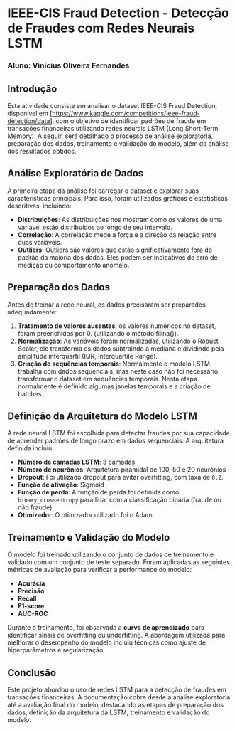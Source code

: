 # IEEE-CIS Fraud Detection - Detecção de Fraudes com Redes Neurais LSTM
### Aluno: Vinícius Oliveira Fernandes

## Introdução

Esta atividade consiste em analisar o dataset IEEE-CIS Fraud Detection, disponível em [https://www.kaggle.com/competitions/ieee-fraud-detection/data], com o objetivo de identificar padrões de fraude em transações financeiras utilizando redes neurais LSTM (Long Short-Term Memory). A seguir, será detalhado o processo de análise exploratória, preparação dos dados, treinamento e validação do modelo, além da análise dos resultados obtidos.

## Análise Exploratória de Dados

A primeira etapa da análise foi carregar o dataset e explorar suas características principais. Para isso, foram utilizados gráficos e estatísticas descritivas, incluindo:

- **Distribuições**: As distribuições nos mostram como os valores de uma variável estão distribuídos ao longo de seu intervalo. 
- **Correlação**: A correlação mede a força e a direção da relação entre duas variáveis.
- **Outliers**: Outliers são valores que estão significativamente fora do padrão da maioria dos dados. Eles podem ser indicativos de erro de medição ou comportamento anômalo.

## Preparação dos Dados

Antes de treinar a rede neural, os dados precisaram ser preparados adequadamente:

1. **Tratamento de valores ausentes**: os valores numéricos no dataset, foram preenchidos por 0. (utilizando o método fillna()).
2. **Normalização**: As variáveis foram normalizadas, utilizando o Robust Scaler, ele transforma os dados subtraindo a mediana e dividindo pela amplitude interquartil (IQR, Interquartile Range).
3. **Criação de sequências temporais**: Normalmente o modelo LSTM trabalha com dados sequenciais, mas neste caso não foi necessário transformar o dataset em sequências temporais. Nesta etapa normalmente é definido algumas janelas temporais e a criação de batches.


## Definição da Arquitetura do Modelo LSTM

A rede neural LSTM foi escolhida para detectar fraudes por sua capacidade de aprender padrões de longo prazo em dados sequenciais. A arquitetura definida incluiu:

- **Número de camadas LSTM**: 3 camadas
- **Número de neurônios**: Arquitetura piramidal de 100, 50 e 20 neurônios
- **Dropout**: Foi utilizado dropout para evitar overfitting, com taxa de `0.2`.
- **Função de ativação**: Sigmoid
- **Função de perda**: A função de perda foi definida como `binary_crossentropy` para lidar com a classificação binária (fraude ou não fraude).
- **Otimizador**: O otimizador utilizado foi o Adam.


## Treinamento e Validação do Modelo

O modelo foi treinado utilizando o conjunto de dados de treinamento e validado com um conjunto de teste separado. Foram aplicadas as seguintes métricas de avaliação para verificar a performance do modelo:

- **Acurácia**
- **Precisão**
- **Recall**
- **F1-score**
- **AUC-ROC**

Durante o treinamento, foi observada a **curva de aprendizado** para identificar sinais de overfitting ou underfitting. A abordagem utilizada para melhorar o desempenho do modelo incluiu técnicas como ajuste de hiperparâmetros e regularização.

## Conclusão

Este projeto abordou o uso de redes LSTM para a detecção de fraudes em transações financeiras. A documentação cobre desde a análise exploratória até a avaliação final do modelo, destacando as etapas de preparação dos dados, definição da arquitetura da LSTM, treinamento e validação do modelo. 
